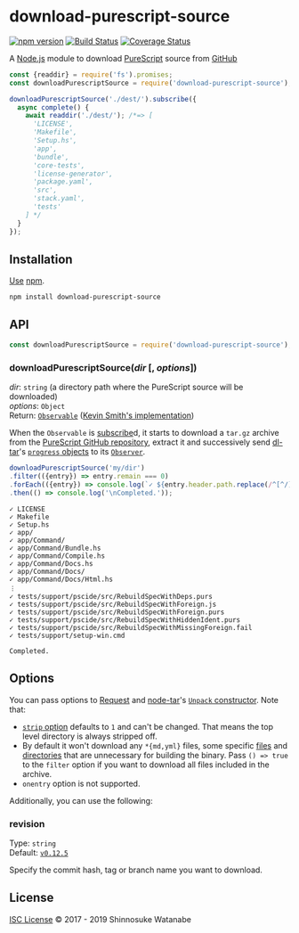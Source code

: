# download-purescript-source

[![npm version](https://img.shields.io/npm/v/download-purescript-source.svg)](https://www.npmjs.com/package/download-purescript-source)
[![Build Status](https://travis-ci.com/shinnn/download-purescript-source.svg?branch=master)](https://travis-ci.com/shinnn/download-purescript-source)
[![Coverage Status](https://img.shields.io/coveralls/shinnn/download-purescript-source.svg)](https://coveralls.io/github/shinnn/download-purescript-source?branch=master)

A [Node.js](https://nodejs.org) module to download [PureScript](https://github.com/purescript/purescript) source from [GitHub](https://github.com/)

```javascript
const {readdir} = require('fs').promises;
const downloadPurescriptSource = require('download-purescript-source');

downloadPurescriptSource('./dest/').subscribe({
  async complete() {
    await readdir('./dest/'); /*=> [
      'LICENSE',
      'Makefile',
      'Setup.hs',
      'app',
      'bundle',
      'core-tests',
      'license-generator',
      'package.yaml',
      'src',
      'stack.yaml',
      'tests'
    ] */
  }
});
```

## Installation

[Use](https://docs.npmjs.com/cli/install) [npm](https://docs.npmjs.com/about-npm/).

```
npm install download-purescript-source
```

## API

```javascript
const downloadPurescriptSource = require('download-purescript-source');
```

### downloadPurescriptSource(*dir* [, *options*])

*dir*: `string` (a directory path where the PureScript source will be downloaded)  
*options*: `Object`  
Return: [`Observable`](https://github.com/tc39/proposal-observable#observable) ([Kevin Smith's implementation](https://github.com/zenparsing/zen-observable))

When the `Observable` is [subscribe](https://tc39.github.io/proposal-observable/#observable-prototype-subscribe)d, it starts to download a `tar.gz` archive from the [PureScript GitHub repository](https://github.com/purescript/purescript), extract it and successively send [dl-tar](https://github.com/shinnn/dl-tar)'s [`progress` objects](https://github.com/shinnn/dl-tar#progress) to its [`Observer`](https://github.com/tc39/proposal-observable#observer).

```javascript
downloadPurescriptSource('my/dir')
.filter(({entry}) => entry.remain === 0)
.forEach(({entry}) => console.log(`✓ ${entry.header.path.replace(/^[^/]*\//, '')}`))
.then(() => console.log('\nCompleted.'));
```

```
✓ LICENSE
✓ Makefile
✓ Setup.hs
✓ app/
✓ app/Command/
✓ app/Command/Bundle.hs
✓ app/Command/Compile.hs
✓ app/Command/Docs.hs
✓ app/Command/Docs/
✓ app/Command/Docs/Html.hs
︙
✓ tests/support/pscide/src/RebuildSpecWithDeps.purs
✓ tests/support/pscide/src/RebuildSpecWithForeign.js
✓ tests/support/pscide/src/RebuildSpecWithForeign.purs
✓ tests/support/pscide/src/RebuildSpecWithHiddenIdent.purs
✓ tests/support/pscide/src/RebuildSpecWithMissingForeign.fail
✓ tests/support/setup-win.cmd

Completed.
```

## Options

You can pass options to [Request](https://github.com/request/request#requestoptions-callback) and [node-tar](https://github.com/npm/node-tar)'s [`Unpack` constructor](https://github.com/npm/node-tar#class-tarunpack). Note that:

* [`strip` option](https://github.com/npm/node-tar#constructoroptions-1) defaults to `1` and can't be changed. That means the top level directory is always stripped off.
* By default it won't download any `*{md,yml}` files, some specific [files](https://github.com/shinnn/download-purescript-source/blob/33c2212958b87b33f9ba9a35c5dfc5ce748bb3e8/index.js#L27-L29) and [directories](https://github.com/shinnn/download-purescript-source/blob/03e76031d6e322bc07c0290df2d7e0f3040239ee/index.js#L20-L22) that are unnecessary for building the binary. Pass `() => true` to the `filter` option if you want to download all files included in the archive.
* `onentry` option is not supported.

Additionally, you can use the following:

### revision

Type: `string`  
Default: [`v0.12.5`](https://github.com/purescript/purescript/tree/v0.12.5)

Specify the commit hash, tag or branch name you want to download.

## License

[ISC License](./LICENSE) © 2017 - 2019 Shinnosuke Watanabe
